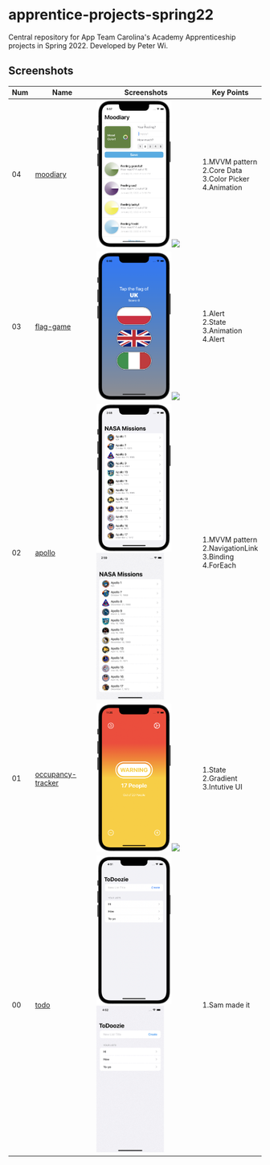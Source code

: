 # apprentice-projects-spring22
Central repository for App Team Carolina's Academy Apprenticeship projects in Spring 2022.
Developed by Peter Wi.

## Screenshots

|Num|Name|Screenshots|Key Points
|--|--|--|--|
|04|[moodiary](p04-mood-tracker)|<img src="p04-mood-tracker/Screenshots/moodiary_4.png" width="150"/><img src="p04-mood-tracker/Screenshots/record_1.gif" width="135"/>|1.MVVM pattern<br>2.Core Data<br>3.Color Picker<br>4.Animation
|03|[flag-game](p03-flag-refactoring)|<img src="p03-flag-refactoring/Screenshots/flag_1.png" width="150"/><img src="p03-flag-refactoring/Screenshots/record_1.gif" width="135"/>|1.Alert<br>2.State<br>3.Animation<br>4.Alert
|02|[apollo](p02-apollo)|<img src="p02-apollo/Screenshots/apollo_1.png" width="150"/><img src="p02-apollo/Screenshots/record_1.gif" width="135"/>|1.MVVM pattern<br>2.NavigationLink<br>3.Binding<br>4.ForEach
|01|[occupancy-tracker](p01-occupancy-tracker)|<img src="p01-occupancy-tracker/Screenshots/counter_3.png" width="150"/><img src="p01-occupancy-tracker/Screenshots/record_1.gif" width="135"/>|1.State<br>2.Gradient<br>3.Intutive UI
|00|[todo](ex00-todo)|<img src="ex00-todo/Screenshots/todo_1.png" width="150"/><img src="ex00-todo/Screenshots/record_1.gif" width="135"/>|1.Sam made it



